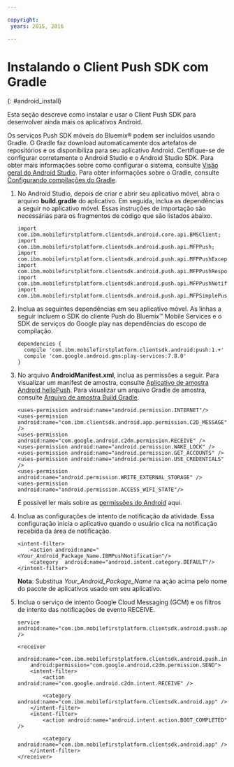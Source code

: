 ```yaml
---

copyright:
 years: 2015, 2016

---
```


# Instalando o Client Push SDK com Gradle
{: #android_install}

Esta seção descreve como instalar e usar o Client Push SDK para desenvolver ainda mais
os aplicativos Android.

Os serviços Push SDK móveis do Bluemix® podem ser incluídos usando Gradle. O Gradle
faz download automaticamente dos artefatos de repositórios e os disponibiliza para seu
aplicativo Android. Certifique-se de configurar corretamente o Android Studio e o Android
Studio SDK. Para obter mais informações sobre como configurar o sistema, consulte [Visão geral do Android Studio](https://developer.android.com/tools/studio/index.html). Para
obter informações sobre o Gradle, consulte
[Configurando
compilações do Gradle](http://developer.android.com/tools/building/configuring-gradle.html).

1. No Android Studio, depois de criar e abrir seu aplicativo móvel, abra o arquivo
**build.gradle** do aplicativo. Em seguida, inclua as dependências
a seguir no aplicativo móvel. Essas instruções de importação são necessárias para os
fragmentos de código que são listados abaixo.

	```
	import com.ibm.mobilefirstplatform.clientsdk.android.core.api.BMSClient;
	import com.ibm.mobilefirstplatform.clientsdk.android.push.api.MFPPush;
	import com.ibm.mobilefirstplatform.clientsdk.android.push.api.MFPPushException;
	import com.ibm.mobilefirstplatform.clientsdk.android.push.api.MFPPushResponseListener;
	import com.ibm.mobilefirstplatform.clientsdk.android.push.api.MFPPushNotificationListener;
	import com.ibm.mobilefirstplatform.clientsdk.android.push.api.MFPSimplePushNotification;
	```


1. Inclua as seguintes dependências em seu aplicativo móvel. As linhas a seguir
incluem o SDK do cliente Push do Bluemix™ Mobile Services e o SDK de serviços do Google
play nas dependências do escopo de compilação.

	```
	dependencies {
	  compile 'com.ibm.mobilefirstplatform.clientsdk.android:push:1.+'
	  compile 'com.google.android.gms:play-services:7.8.0'
	}  
	```
1. No arquivo **AndroidManifest.xml**, inclua as
permissões a seguir. Para visualizar um manifest de amostra, consulte
[Aplicativo
de amostra Android helloPush](https://github.com/ibm-bluemix-mobile-services/bms-samples-android-hellopush/blob/master/helloPush/app/src/main/AndroidManifest.xml). Para visualizar um arquivo Gradle de amostra, consulte
[Arquivo
de amostra Build Gradle](https://github.com/ibm-bluemix-mobile-services/bms-samples-android-hellopush/blob/master/helloPush/app/build.gradle).

	```
	<uses-permission android:name="android.permission.INTERNET"/>
	<uses-permission android:name="com.ibm.clientsdk.android.app.permission.C2D_MESSAGE" />
	<uses-permission android:name="com.google.android.c2dm.permission.RECEIVE" />
	<uses-permission android:name="android.permission.WAKE_LOCK" />
	<uses-permission android:name="android.permission.GET_ACCOUNTS" />
	<uses-permission android:name="android.permission.USE_CREDENTIALS" />
	<uses-permission android:name="android.permission.WRITE_EXTERNAL_STORAGE" />
	<uses-permission android:name="android.permission.ACCESS_WIFI_STATE"/>
	```

	É possível ler mais sobre as
[permissões
do Android](http://developer.android.com/guide/topics/security/permissions.html) aqui.

1. Inclua as configurações de intento de notificação da atividade. Essa configuração inicia o
aplicativo quando o usuário clica na notificação recebida da área de notificação.

	```
	<intent-filter>  
		<action android:name="<Your_Android_Package_Name.IBMPushNotification"/>   
		<category  android:name="android.intent.category.DEFAULT"/>
	</intent-filter>
	```
	**Nota**: Substitua *Your_Android_Package_Name* na ação
acima pelo nome do pacote de aplicativos usado em seu aplicativo.

1. Inclua o serviço de intento Google Cloud Messaging (GCM) e os filtros de intento das
notificações de evento RECEIVE.

	```
	service android:name="com.ibm.mobilefirstplatform.clientsdk.android.push.api.MFPPushIntentService" />

	<receiver
	    android:name="com.ibm.mobilefirstplatform.clientsdk.android.push.internal.MFPPushBroadcastReceiver"
	    android:permission="com.google.android.c2dm.permission.SEND">
	    <intent-filter>
	        <action android:name="com.google.android.c2dm.intent.RECEIVE" />

	        <category android:name="com.ibm.mobilefirstplatform.clientsdk.android.app" />
	    </intent-filter>
	    <intent-filter>
	        <action android:name="android.intent.action.BOOT_COMPLETED" />

	        <category android:name="com.ibm.mobilefirstplatform.clientsdk.android.app" />
	    </intent-filter>
	</receiver>
	```
